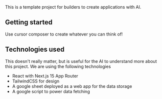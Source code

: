 This is a template project for builders to create applications with AI.

## Getting started
Use cursor composer to create whatever you can think of!

## Technologies used
This doesn't really matter, but is useful for the AI to understand more about this project. We are using the following technologies
- React with Next.js 15 App Router
- TailwindCSS for design
- A google sheet deployed as a web app for the data storage
- A google script to power data fetching 

